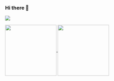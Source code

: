 ### Hi there 👋
![](https://visitor-badge.glitch.me/badge?page_id=we0091234.readme)
<!-- ![info](https://github-readme-stats.vercel.app/api?username=we0091234&show_icons=true&count_private=true&hide=prs&theme=default_repocard) -->
<a href="https://github.com/search?o=desc&q=author%3Awe0091234&s=committer-date&type=Commits">
  <img align="center" height = "167" src="https://github-readme-stats.vercel.app/api?username=we0091234&count_private=true&show_icons=true&theme=dark" />
</a>
<a href="https://github.com/koi2000?tab=repositories">
  <img align="center" height = "167" src="https://github-readme-stats.vercel.app/api/top-langs/?username=we0091234&count_private=true&layout=compact&theme=default_repocard&hide=html,css" />
</a>
